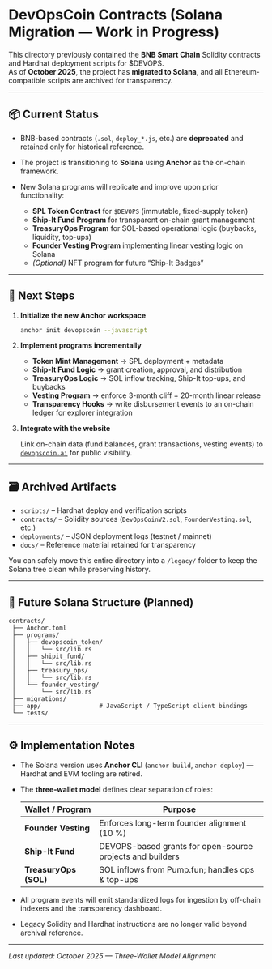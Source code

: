 # DevOpsCoin Contracts (Solana Migration — Work in Progress)

This directory previously contained the **BNB Smart Chain** Solidity contracts and Hardhat deployment scripts for $DEVOPS.  
As of **October 2025**, the project has **migrated to Solana**, and all Ethereum-compatible scripts are archived for transparency.

---

## 📦 Current Status

- BNB-based contracts (`.sol`, `deploy_*.js`, etc.) are **deprecated** and retained only for historical reference.  
- The project is transitioning to **Solana** using **Anchor** as the on-chain framework.  
- New Solana programs will replicate and improve upon prior functionality:

  - **SPL Token Contract** for `$DEVOPS` (immutable, fixed-supply token)  
  - **Ship-It Fund Program** for transparent on-chain grant management  
  - **TreasuryOps Program** for SOL-based operational logic (buybacks, liquidity, top-ups)  
  - **Founder Vesting Program** implementing linear vesting logic on Solana  
  - _(Optional)_ NFT program for future “Ship-It Badges”  

---

## 🧱 Next Steps

1. **Initialize the new Anchor workspace**

   ```bash
   anchor init devopscoin --javascript
   ```

2. **Implement programs incrementally**

   - **Token Mint Management** → SPL deployment + metadata  
   - **Ship-It Fund Logic** → grant creation, approval, and distribution  
   - **TreasuryOps Logic** → SOL inflow tracking, Ship-It top-ups, and buybacks  
   - **Vesting Program** → enforce 3-month cliff + 20-month linear release  
   - **Transparency Hooks** → write disbursement events to an on-chain ledger for explorer integration  

3. **Integrate with the website**

   Link on-chain data (fund balances, grant transactions, vesting events) to  
   [`devopscoin.ai`](https://devopscoin.ai) for public visibility.

---

## 🗃️ Archived Artifacts

- `scripts/` – Hardhat deploy and verification scripts  
- `contracts/` – Solidity sources (`DevOpsCoinV2.sol`, `FounderVesting.sol`, etc.)  
- `deployments/` – JSON deployment logs (testnet / mainnet)  
- `docs/` – Reference material retained for transparency  

You can safely move this entire directory into a `/legacy/` folder to keep the Solana tree clean while preserving history.

---

## 🧭 Future Solana Structure (Planned)

```
contracts/
 ├── Anchor.toml
 ├── programs/
 │   ├── devopscoin_token/
 │   │   └── src/lib.rs
 │   ├── shipit_fund/
 │   │   └── src/lib.rs
 │   ├── treasury_ops/
 │   │   └── src/lib.rs
 │   └── founder_vesting/
 │       └── src/lib.rs
 ├── migrations/
 ├── app/                # JavaScript / TypeScript client bindings
 └── tests/
```

---

## ⚙️ Implementation Notes

- The Solana version uses **Anchor CLI** (`anchor build`, `anchor deploy`) — Hardhat and EVM tooling are retired.  
- The **three-wallet model** defines clear separation of roles:

  | Wallet / Program        | Purpose                                                |
  | ------------------------ | ------------------------------------------------------ |
  | **Founder Vesting**      | Enforces long-term founder alignment (10 %)           |
  | **Ship-It Fund**         | DEVOPS-based grants for open-source projects and builders |
  | **TreasuryOps (SOL)**    | SOL inflows from Pump.fun; handles ops & top-ups      |

- All program events will emit standardized logs for ingestion by off-chain indexers and the transparency dashboard.  
- Legacy Solidity and Hardhat instructions are no longer valid beyond archival reference.

---

_Last updated: October 2025 — Three-Wallet Model Alignment_
